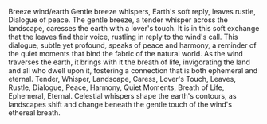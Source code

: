 Breeze wind/earth
Gentle breeze whispers,
Earth's soft reply, leaves rustle,
Dialogue of peace.
The gentle breeze, a tender whisper across the landscape, caresses the earth with a lover's touch. It is in this soft exchange that the leaves find their voice, rustling in reply to the wind's call. This dialogue, subtle yet profound, speaks of peace and harmony, a reminder of the quiet moments that bind the fabric of the natural world. As the wind traverses the earth, it brings with it the breath of life, invigorating the land and all who dwell upon it, fostering a connection that is both ephemeral and eternal.
Tender, Whisper, Landscape, Caress, Lover's Touch, Leaves, Rustle, Dialogue, Peace, Harmony, Quiet Moments, Breath of Life, Ephemeral, Eternal.
Celestial whispers shape the earth's contours, as landscapes shift and change beneath the gentle touch of the wind's ethereal breath.